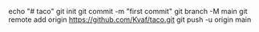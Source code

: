echo "# taco"
git init
git commit -m "first commit"
git branch -M main
git remote add origin https://github.com/Kvaf/taco.git
git push -u origin main
